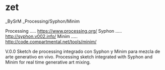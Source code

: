 
zet
===

_BySrM
_Processing/Syphon/Minim



Processing ..... https://www.processing.org/ 
Syphon     ..... http://syphon.v002.info/
Minim      ..... http://code.compartmental.net/tools/minim/



V.0.0
Sketch de processing integrado con Syphon y Minim para mezcla de arte generativo en vivo. 
Processing sketch integrated with Syphon and Minim for real time generative art mixing.


